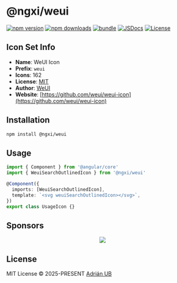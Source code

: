 # @ngxi/weui

[![npm version][npm-version-src]][npm-version-href]
[![npm downloads][npm-downloads-src]][npm-downloads-href]
[![bundle][bundle-src]][bundle-href]
[![JSDocs][jsdocs-src]][jsdocs-href]
[![License][license-src]][license-href]

## Icon Set Info

- **Name**: WeUI Icon
- **Prefix**: `weui`
- **Icons**: 162
- **License**: [MIT]()
- **Author**: [WeUI](https://github.com/weui/weui-icon)
- **Website**: [https://github.com/weui/weui-icon](https://github.com/weui/weui-icon)

## Installation

```sh
npm install @ngxi/weui
```

## Usage

```ts
import { Component } from '@angular/core'
import { WeuiSearchOutlinedIcon } from '@ngxi/weui'

@Component({
  imports: [WeuiSearchOutlinedIcon],
  template: `<svg weuiSearchOutlinedIcon></svg>`,
})
export class UsageIcon {}
```

## Sponsors

<p align="center">
  <a href="https://cdn.jsdelivr.net/gh/adrian-ub/static/sponsors.svg">
    <img src='https://cdn.jsdelivr.net/gh/adrian-ub/static/sponsors.svg'/>
  </a>
</p>

## License

MIT License © 2025-PRESENT [Adrián UB](https://github.com/adrian-ub)

<!-- Badges -->

[npm-version-src]: https://img.shields.io/npm/v/@ngxi/weui?style=flat&colorA=080f12&colorB=1fa669
[npm-version-href]: https://npmjs.com/package/@ngxi/weui
[npm-downloads-src]: https://img.shields.io/npm/dm/@ngxi/weui?style=flat&colorA=080f12&colorB=1fa669
[npm-downloads-href]: https://npmjs.com/package/@ngxi/weui
[bundle-src]: https://img.shields.io/bundlephobia/minzip/@ngxi/weui?style=flat&colorA=080f12&colorB=1fa669&label=minzip
[bundle-href]: https://bundlephobia.com/result?p=@ngxi/weui
[license-src]: https://img.shields.io/npm/l/@ngxi/weui?style=flat&colorA=080f12&colorB=1fa669
[license-href]: https://github.com/adrian-ub/ngxi/blob/main/LICENSE
[jsdocs-src]: https://img.shields.io/badge/jsdocs-reference-080f12?style=flat&colorA=080f12&colorB=1fa669
[jsdocs-href]: https://www.jsdocs.io/package/@ngxi/weui
